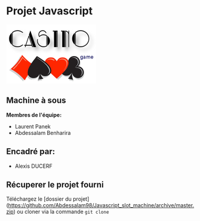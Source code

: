 # Projet Javascript

![Image](assets/images/casino.png)

## Machine à sous

**Membres de l'équipe:**
- Laurent Panek
- Abdessalam Benharira

## Encadré par:
- Alexis DUCERF
## Récuperer le projet fourni

Téléchargez le [dossier du projet] (https://github.com/Abdessalam98/Javascript_slot_machine/archive/master.zip) ou cloner via la commande `git clone` 

